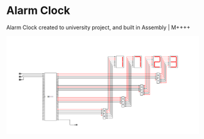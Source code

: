 # Alarm Clock

Alarm Clock created to university project, and built in Assembly | M++++

<img src="https://github.com/RubensKj/relogio-despertador-assembly/blob/master/.github/clock_image.png?raw=true" alt="Alarm Clock" />
